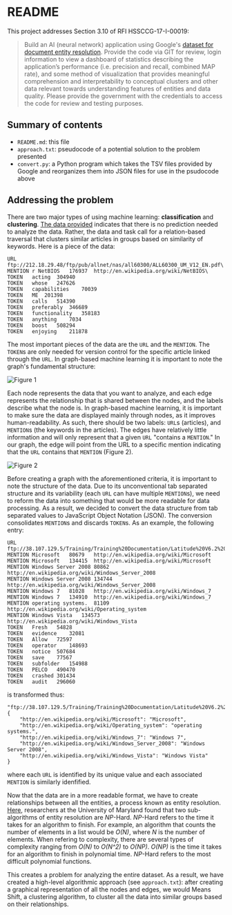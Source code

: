 # README

This project addresses Section 3.10 of RFI HSSCCG-17-I-00019:

> Build an AI (neural network) application using Google's [dataset for document entity resolution](https://code.google.com/archive/p/wiki-links/downloads). Provide the code via GIT for review, login information to view a dashboard of statistics describing the application’s performance (i.e. precision and recall, combined MAP rate), and some method of visualization that provides meaningful comprehension and interpretability to conceptual clusters and other data relevant towards understanding features of entities and data quality. Please provide the government with the credentials to access the code for review and testing purposes.

## Summary of contents

- `README.md`: this file
- `approach.txt`: pseudocode of a potential solution to the problem presented
- `convert.py`: a Python program which takes the TSV files provided by Google and reorganizes them into JSON files for use in the psudocode above

## Addressing the problem

There are two major types of using machine learning: **classification** and **clustering**. [The data provided](https://code.google.com/archive/p/wiki-links/downloads) indicates that there is no prediction needed to analyze the data. Rather, the data and task call for a relation-based traversal that clusters similar articles in groups based on similarity of keywords. Here is a piece of the data:

	URL	ftp://212.18.29.48/ftp/pub/allnet/nas/all60300/ALL60300_UM_V12_EN.pdf\
	MENTION	r NetBIOS	176937	http://en.wikipedia.org/wiki/NetBIOS\
	TOKEN	acting	304940
	TOKEN	whose	247626
	TOKEN	capabilities	70039
	TOKEN	ME	201398
	TOKEN	calls	514390
	TOKEN	preferably	346689
	TOKEN	functionality	358183
	TOKEN	anything	7034
	TOKEN	boost	508294
	TOKEN	enjoying	211878

The most important pieces of the data are the `URL` and the `MENTION`. The `TOKEN`s are only needed for version control for the specific article linked through the `URL`. In graph-based machine learning it is important to note the graph's fundamental structure:

![Figure 1](https://image.slidesharecdn.com/graphbaseddatamodels-170102102318/95/graph-based-data-models-46-638.jpg?)

Each node represents the data that you want to analyze, and each edge represents the relationship that is shared between the nodes, and the labels describe what the node is. In graph-based machine learning, it is important to make sure the data are displayed mainly through nodes, as it improves human-readability. As such, there should be two labels: `URL`s (articles), and `MENTION`s (the keywords in the articles). The edges have relatively little information and will only represent that a given `URL` "contains a `MENTION`." In our graph, the edge will point from the URL to a specific mention indicating that the `URL` contains that `MENTION` (Figure 2).

![Figure 2](http://shirazchokshi.com/FullSizeRender.jpg)

Before creating a graph with the aforementioned criteria, it is important to note the structure of the data. Due to its unconventional tab separated structure and its variability (each `URL` can have multiple `MENTION`s), we need to reform the data into something that would be more readable for data processing. As a result, we decided to convert the data structure from tab separated values to JavaScript Object Notation (JSON). The conversion consolidates `MENTION`s and discards `TOKEN`s. As an example, the following entry:

	URL	ftp://38.107.129.5/Training/Training%20Documentation/Latitude%20V6.2%20Training%20Binder/06%20Latitude%206%202%20Release%20Notes_Build%2027.pdf
	MENTION	Microsoft	80679	http://en.wikipedia.org/wiki/Microsoft
	MENTION	Microsoft	134415	http://en.wikipedia.org/wiki/Microsoft
	MENTION	Windows Server 2008	80862	http://en.wikipedia.org/wiki/Windows_Server_2008
	MENTION	Windows Server 2008	134744	http://en.wikipedia.org/wiki/Windows_Server_2008
	MENTION	Windows 7	81028	http://en.wikipedia.org/wiki/Windows_7
	MENTION	Windows 7	134910	http://en.wikipedia.org/wiki/Windows_7
	MENTION	operating systems.	81109	http://en.wikipedia.org/wiki/Operating_system
	MENTION	Windows Vista	134573	http://en.wikipedia.org/wiki/Windows_Vista
	TOKEN	Fresh	54828
	TOKEN	evidence	32081
	TOKEN	Allow	72597
	TOKEN	operator	148693
	TOKEN	notice	507684
	TOKEN	save	77567
	TOKEN	subfolder	154988
	TOKEN	PELCO	490470
	TOKEN	crashed	301434
	TOKEN	audit	296060

is transformed thus:

	"ftp://38.107.129.5/Training/Training%20Documentation/Latitude%20V6.2%20Training%20Binder/06%20Latitude%206%202%20Release%20Notes_Build%2027.pdf": {
		"http://en.wikipedia.org/wiki/Microsoft": "Microsoft",
		"http://en.wikipedia.org/wiki/Operating_system": "operating systems.",
		"http://en.wikipedia.org/wiki/Windows_7": "Windows 7",
		"http://en.wikipedia.org/wiki/Windows_Server_2008": "Windows Server 2008",
		"http://en.wikipedia.org/wiki/Windows_Vista": "Windows Vista"
	}

where each `URL` is identified by its unique value and each associated `MENTION` is similarly idenfified.

Now that the data are in a more readable format, we have to create relationships between all the entities, a process known as entity resolution. [Here](http://cs.umd.edu/~bengfort/tutorials/entity-resolution-for-big-data/), researchers at the University of Maryland found that two sub-algorithms of entity resolution are *NP*-Hard. *NP*-Hard refers to the time it takes for an algorithm to finish. For example, an algorithm that counts the number of elements in a list would be *O(N)*, where *N* is the number of elements. When refering to complexity, there are several types of complexity ranging from *O(N)* to *O(N^2)* to *O(NP)*. *O(NP)* is the time it takes for an algorithm to finish in polynomial time. *NP*-Hard refers to the most difficult polynomial functions.

This creates a problem for analyzing the entire dataset. As a result, we have created a high-level algorithmic approach (see `approach.txt`): after creating a graphical representation of all the nodes and edges, we would Means Shift, a clustering algorithm, to cluster all the data into similar groups based on their relationships.
